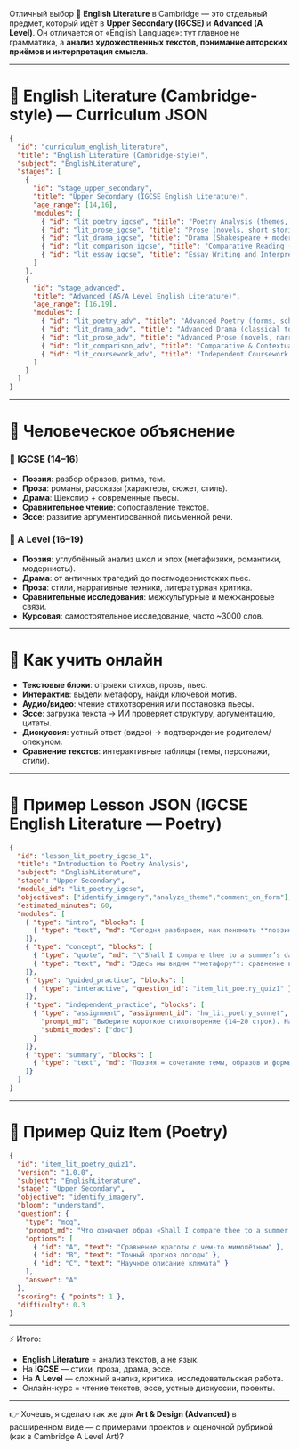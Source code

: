 Отличный выбор 🙌
**English Literature** в Cambridge — это отдельный предмет, который идёт в **Upper Secondary (IGCSE)** и **Advanced (A Level)**.
Он отличается от «English Language»: тут главное не грамматика, а **анализ художественных текстов, понимание авторских приёмов и интерпретация смысла**.

---

# 📑 English Literature (Cambridge-style) — Curriculum JSON

```json
{
  "id": "curriculum_english_literature",
  "title": "English Literature (Cambridge-style)",
  "subject": "EnglishLiterature",
  "stages": [
    {
      "id": "stage_upper_secondary",
      "title": "Upper Secondary (IGCSE English Literature)",
      "age_range": [14,16],
      "modules": [
        { "id": "lit_poetry_igcse", "title": "Poetry Analysis (themes, imagery, rhythm)", "recommended_hours": 40 },
        { "id": "lit_prose_igcse", "title": "Prose (novels, short stories)", "recommended_hours": 40 },
        { "id": "lit_drama_igcse", "title": "Drama (Shakespeare + modern plays)", "recommended_hours": 45 },
        { "id": "lit_comparison_igcse", "title": "Comparative Reading (texts across genres)", "recommended_hours": 35 },
        { "id": "lit_essay_igcse", "title": "Essay Writing and Interpretation", "recommended_hours": 40 }
      ]
    },
    {
      "id": "stage_advanced",
      "title": "Advanced (AS/A Level English Literature)",
      "age_range": [16,19],
      "modules": [
        { "id": "lit_poetry_adv", "title": "Advanced Poetry (forms, schools, comparative study)", "recommended_hours": 50 },
        { "id": "lit_drama_adv", "title": "Advanced Drama (classical to modern, performance context)", "recommended_hours": 50 },
        { "id": "lit_prose_adv", "title": "Advanced Prose (novels, narrative techniques, critical theories)", "recommended_hours": 50 },
        { "id": "lit_comparison_adv", "title": "Comparative & Contextual Studies (literary movements, culture)", "recommended_hours": 50 },
        { "id": "lit_coursework_adv", "title": "Independent Coursework / Research Essay", "recommended_hours": 45 }
      ]
    }
  ]
}
```

---

# 📘 Человеческое объяснение

### 🔵 IGCSE (14–16)

* **Поэзия**: разбор образов, ритма, тем.
* **Проза**: романы, рассказы (характеры, сюжет, стиль).
* **Драма**: Шекспир + современные пьесы.
* **Сравнительное чтение**: сопоставление текстов.
* **Эссе**: развитие аргументированной письменной речи.

### 🔴 A Level (16–19)

* **Поэзия**: углублённый анализ школ и эпох (метафизики, романтики, модернисты).
* **Драма**: от античных трагедий до постмодернистских пьес.
* **Проза**: стили, нарративные техники, литературная критика.
* **Сравнительные исследования**: межкультурные и межжанровые связи.
* **Курсовая**: самостоятельное исследование, часто \~3000 слов.

---

# 🧩 Как учить онлайн

* **Текстовые блоки**: отрывки стихов, прозы, пьес.
* **Интерактив**: выдели метафору, найди ключевой мотив.
* **Аудио/видео**: чтение стихотворения или постановка пьесы.
* **Эссе**: загрузка текста → ИИ проверяет структуру, аргументацию, цитаты.
* **Дискуссия**: устный ответ (видео) → подтверждение родителем/опекуном.
* **Сравнение текстов**: интерактивные таблицы (темы, персонажи, стили).

---

# 🧪 Пример Lesson JSON (IGCSE English Literature — Poetry)

```json
{
  "id": "lesson_lit_poetry_igcse_1",
  "title": "Introduction to Poetry Analysis",
  "subject": "EnglishLiterature",
  "stage": "Upper Secondary",
  "module_id": "lit_poetry_igcse",
  "objectives": ["identify_imagery","analyze_theme","comment_on_form"],
  "estimated_minutes": 60,
  "modules": [
    { "type": "intro", "blocks": [
      { "type": "text", "md": "Сегодня разбираем, как понимать **поэзию**: тему, образы, форму." }
    ]},
    { "type": "concept", "blocks": [
      { "type": "quote", "md": "\"Shall I compare thee to a summer’s day?\" – W. Shakespeare" },
      { "type": "text", "md": "Здесь мы видим **метафору**: сравнение возлюбленной с летним днём." }
    ]},
    { "type": "guided_practice", "blocks": [
      { "type": "interactive", "question_id": "item_lit_poetry_quiz1" }
    ]},
    { "type": "independent_practice", "blocks": [
      { "type": "assignment", "assignment_id": "hw_lit_poetry_sonnet",
        "prompt_md": "Выберите короткое стихотворение (14–20 строк). Напишите эссе (150–200 слов): тема, образы, форма. Загрузите документ.",
        "submit_modes": ["doc"]
      }
    ]},
    { "type": "summary", "blocks": [
      { "type": "text", "md": "Поэзия = сочетание темы, образов и формы. Это три ключа анализа." }
    ]}
  ]
}
```

---

# 🧪 Пример Quiz Item (Poetry)

```json
{
  "id": "item_lit_poetry_quiz1",
  "version": "1.0.0",
  "subject": "EnglishLiterature",
  "stage": "Upper Secondary",
  "objective": "identify_imagery",
  "bloom": "understand",
  "question": {
    "type": "mcq",
    "prompt_md": "Что означает образ «Shall I compare thee to a summer’s day?»",
    "options": [
      { "id": "A", "text": "Сравнение красоты с чем-то мимолётным" },
      { "id": "B", "text": "Точный прогноз погоды" },
      { "id": "C", "text": "Научное описание климата" }
    ],
    "answer": "A"
  },
  "scoring": { "points": 1 },
  "difficulty": 0.3
}
```

---

⚡️ Итого:

* **English Literature** = анализ текстов, а не язык.
* На **IGCSE** — стихи, проза, драма, эссе.
* На **A Level** — сложный анализ, критика, исследовательская работа.
* Онлайн-курс = чтение текстов, эссе, устные дискуссии, проекты.

---

👉 Хочешь, я сделаю так же для **Art & Design (Advanced)** в расширенном виде — с примерами проектов и оценочной рубрикой (как в Cambridge A Level Art)?
